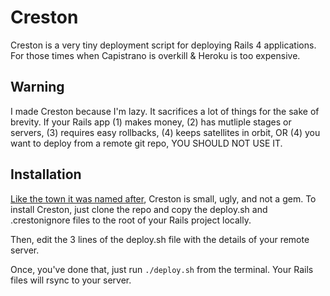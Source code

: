 Creston
=======

Creston is a very tiny deployment script for deploying Rails 4 applications. For those times when Capistrano is overkill &amp; Heroku is too expensive. 

Warning
-----

I made Creston because I'm lazy. It sacrifices a lot of things for the sake of brevity. If your Rails app (1) makes money, (2) has mutliple stages or servers, (3) requires easy rollbacks, (4) keeps satellites in orbit, OR (4) you want to deploy from a remote git repo, YOU SHOULD NOT USE IT. 

Installation
-----

[Like the town it was named after](http://en.wikipedia.org/wiki/Creston,_California), Creston is small, ugly, and not a gem. To install Creston, just clone the repo and copy the deploy.sh and .crestonignore files to the root of your Rails project locally. 

Then, edit the 3 lines of the deploy.sh file with the details of your remote server. 

Once, you've done that, just run `./deploy.sh` from the terminal. Your Rails files will rsync to your server. 